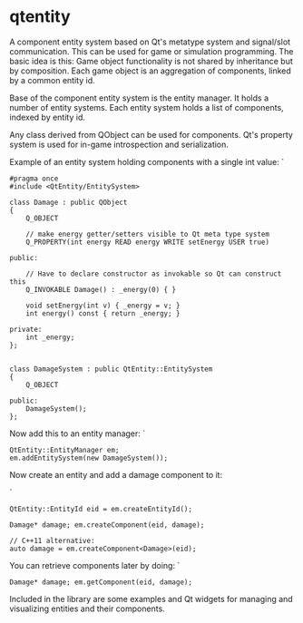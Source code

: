 qtentity
========

A component entity system based on Qt's metatype system and signal/slot communication.
This can be used for game or simulation programming.
The basic idea is this: Game object functionality is not shared by inheritance but by composition.
Each game object is an aggregation of components, linked by a common entity id.

Base of the component entity system is the entity manager. It holds a number of entity systems.
Each entity system holds a list of components, indexed by entity id.

Any class derived from QObject can be used for components. Qt's property system is used for in-game introspection and serialization.

Example of an entity system holding components with a single int value:
`
	
	#pragma once
	#include <QtEntity/EntitySystem>

	class Damage : public QObject
	{
		Q_OBJECT

		// make energy getter/setters visible to Qt meta type system
		Q_PROPERTY(int energy READ energy WRITE setEnergy USER true)

	public:

		// Have to declare constructor as invokable so Qt can construct this
		Q_INVOKABLE Damage() : _energy(0) { }

		void setEnergy(int v) { _energy = v; }
		int energy() const { return _energy; }

	private:
		int _energy;
	};


	class DamageSystem : public QtEntity::EntitySystem
	{
		Q_OBJECT

	public:
		DamageSystem();
	};

Now add this to an entity manager:
`

	QtEntity::EntityManager em;
	em.addEntitySystem(new DamageSystem());

Now create an entity and add a damage component to it:

`

	QtEntity::EntityId eid = em.createEntityId();

	Damage* damage; em.createComponent(eid, damage);

	// C++11 alternative:
	auto damage = em.createComponent<Damage>(eid);

You can retrieve components later by doing:
`

	Damage* damage; em.getComponent(eid, damage);

Included in the library are some examples and Qt widgets for managing and visualizing entities and their components.